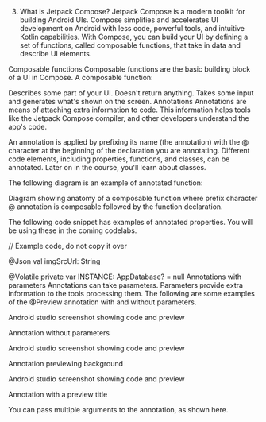 3. What is Jetpack Compose?
Jetpack Compose is a modern toolkit for building Android UIs. Compose simplifies and accelerates UI development on Android with less code, powerful tools, and intuitive Kotlin capabilities. With Compose, you can build your UI by defining a set of functions, called composable functions, that take in data and describe UI elements.

Composable functions
Composable functions are the basic building block of a UI in Compose. A composable function:

Describes some part of your UI.
Doesn't return anything.
Takes some input and generates what's shown on the screen.
Annotations
Annotations are means of attaching extra information to code. This information helps tools like the Jetpack Compose compiler, and other developers understand the app's code.

An annotation is applied by prefixing its name (the annotation) with the @ character at the beginning of the declaration you are annotating. Different code elements, including properties, functions, and classes, can be annotated. Later on in the course, you'll learn about classes.

The following diagram is an example of annotated function:

Diagram showing anatomy of a composable function where prefix character @ annotation is composable followed by the function declaration.

The following code snippet has examples of annotated properties. You will be using these in the coming codelabs.


// Example code, do not copy it over

@Json
val imgSrcUrl: String

@Volatile
private var INSTANCE: AppDatabase? = null
Annotations with parameters
Annotations can take parameters. Parameters provide extra information to the tools processing them. The following are some examples of the @Preview annotation with and without parameters.

Android studio screenshot showing code and preview 

Annotation without parameters

Android studio screenshot showing code and preview 

Annotation previewing background

Android studio screenshot showing code and preview 

Annotation with a preview title

You can pass multiple arguments to the annotation, as shown here.